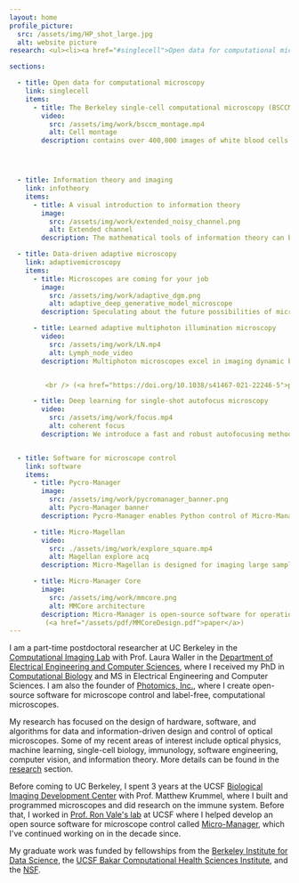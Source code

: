 ```yaml
---
layout: home
profile_picture:
  src: /assets/img/HP_shot_large.jpg
  alt: website picture
research: <ul><li><a href="#singlecell">Open data for computational microscopy</a></li><li><a href="#infotheory">Information theory and imaging</a></li><li><a href="#adaptivemicroscopy">Data-driven adaptive microscopy</a></li><li><a href="#software">Software for microscope control</a></li></ul>  A full list of publications can be found on <a href="https://scholar.google.com/citations?user=-CpByXMAAAAJ&hl=en">Google Scholar</a>.

sections:

  - title: Open data for computational microscopy 
    link: singlecell
    items:
      - title: The Berkeley single-cell computational microscopy (BSCCM) dataset
        video: 
          src: /assets/img/work/bsccm_montage.mp4
          alt: Cell montage
        description: contains over 400,000 images of white blood cells with diverse illumination patterns on an LED array microscope, as well as fluorescent measurements of the abundance of surface proteins that mark different cell types. It is designed to serve as a resource for the development and testing of new algorithms in computational microscopy and computer vision with practical biomedical applications. (<a href="https://waller-lab.github.io/BSCCM/">website</a>)




  - title: Information theory and imaging
    link: infotheory
    items:
      - title: A visual introduction to information theory
        image:
          src: /assets/img/work/extended_noisy_channel.png
          alt: Extended channel
        description: The mathematical tools of information theory can be used to characterize the fundamental limits of data compression and accurate transmission of messages in the presence of noise. This paper presents a practical guide to key concepts in information theory, focusing on intuitions and providing visual explanations wherever possible. The only background required is familiarity with basic probability theory.  <br /> (<a href="https://doi.org/10.48550/arXiv.2206.07867">paper</a>)  (<a href="https://doi.org/10.5281/zenodo.6647779">code+figures</a>)

  - title: Data-driven adaptive microscopy
    link: adaptivemicroscopy
    items:
      - title: Microscopes are coming for your job
        image:
          src: /assets/img/work/adaptive_dgm.png
          alt: adaptive_deep_generative_model_microscope
        description: Speculating about the future possibilities of microscopes controlled by machine learning algorithms. <br /> (<a href="https://rdcu.be/cVdty">paper</a>) 

      - title: Learned adaptive multiphoton illumination microscopy
        video:
          src: /assets/img/work/LN.mp4
          alt: Lymph_node_video
        description: Multiphoton microscopes excel in imaging dynamic biological processes within living tissues. However, the high-powered lasers that generate fluorescent signals in this method also pose a risk of cellular damage. Striking a balance between sufficient signal and minimal harm is challenging due to varying optical properties across different sample areas. In this work, we show how to use a neural network to dynamically adjust laser power in real time, tailored to different regions of the sample. This approach enabled us to monitor immune cells over significantly larger areas than previously possible, yielding novel insights into the organization and movement of immune cells like T cells and dendritic cells during the initial phase of an immune response.


         <br /> (<a href="https://doi.org/10.1038/s41467-021-22246-5">paper</a>)  (<a href="https://pycro-manager.readthedocs.io/en/latest/application_notebooks/Learned_adaptive_multiphoton_illumination.html">tutorial</a>)  (<a href="https://doi.org/10.6084/m9.figshare.12841781">data</a>)

      - title: Deep learning for single-shot autofocus microscopy
        video:
          src: /assets/img/work/focus.mp4
          alt: coherent focus
        description: We introduce a fast and robust autofocusing method for microscopes, requiring only additional off-axis illumination sources like LEDs. Our technique utilizes a novel physics-based neural network architecture, the Fully Connected Fourier Neural Network (FCFNN), which efficiently predicts focus corrections from a single image and requires significantly fewer parameters and less memory than other types of neural networks. This approach offers an accessible and efficient solution for maintaining focus in microscopy applications. <br /> (<a href="https://doi.org/10.1364/OPTICA.6.000794">paper</a>) (<a href="https://pycro-manager.readthedocs.io/en/latest/application_notebooks/Single_shot_autofocus_pycromanager.html">tutorial</a>) (<a href="https://github.com/henrypinkard/DeepAutofocus">code</a>)


  - title: Software for microscope control
    link: software
    items:
      - title: Pycro-Manager
        image:
          src: /assets/img/work/pycromanager_banner.png
          alt: Pycro-Manager banner
        description: Pycro-Manager enables Python control of Micro-Manager (an open-source microscopy control software) as well as providing a simple interface for the development of customized experiments using complex, automated microscopes. It is built to handle the requirements of modern, data-intensive microscopy, and it provides capabilities for integrating real-time image processing for adaptive experiments. It is compatible with hundreds of microscope components and full microscopes. <br /> (<a href="https://pycro-manager.readthedocs.io/en/latest/">documentation</a>) (<a href="https://doi.org/10.1038/s41592-021-01087-6">paper</a>) (<a href="https://github.com/micro-manager/pycro-manager">code</a>)

      - title: Micro-Magellan
        video:
          src: ./assets/img/work/explore_square.mp4
          alt: Magellan explore acq
        description: Micro-Magellan is designed for imaging large samples that span multiple fields of view (e.g. 3D samples, whole slides, multi-well plates). It provides a graphical user interface for navigating around samples in X,Y, and Z and for defining and imaging arbitrarily shaped regions of interest. It is integrated with Pycro-manager, which enables hybrid GUI-code applications like manually controlling data acquisition through the Magellan GUI while having custom Python code processing image data on-the-fly. <br /> (<a href="https://micro-manager.org/MicroMagellan">documentation</a>) (<a href="https://doi.org/10.1038/nmeth.3991">paper</a>) (<a href="https://github.com/micro-manager/micro-manager/tree/master/plugins/Magellan">code</a>)

      - title: Micro-Manager Core
        image:
          src: /assets/img/work/mmcore.png
          alt: MMCore architecture
        description: Micro-Manager is open-source software for operation of automated microscopes. The Core module in Micro-Manager is a hardware device abstraction layer that enables the same code to operate many different hardware devices with no changes. Because of the great number of devices now supported by this software layer and the tantalizing potential to use this code under many more conditions, here we review the original software design and identify possible improvements to enable its future use under a wider variety of circumstances
         (<a href="/assets/pdf/MMCoreDesign.pdf">paper</a>)
---
```



<p>I am a part-time postdoctoral researcher at UC Berkeley in the <a href="http://www.laurawaller.com/">Computational Imaging Lab</a> with Prof. Laura Waller in the <a href="https://eecs.berkeley.edu/">Department of Electrical Engineering and Computer Sciences</a>, where I received my PhD in <a href="https://ccb.berkeley.edu/academics/phd-in-computational-biology/" >Computational Biology</a> and MS in Electrical Engineering and Computer Sciences. I am also the founder of <a href="https://photomics.ai/">Photomics, Inc.</a>, where I create open-source software for microscope control and label-free, computational microscopes.
</p> 

<p>My research has focused on the design of hardware, software, and algorithms for data and information-driven design and control of optical microscopes. Some of my recent areas of interest include optical physics, machine learning, single-cell biology, immunology, software engineering, computer vision, and information theory. More details can be found in the <a href="https://henrypinkard.github.io#research">research</a> section.

<p>
Before coming to UC Berkeley, I spent 3 years at the UCSF <a href="https://bidc.ucsf.edu/">Biological Imaging Development Center</a> with Prof. Matthew Krummel, where I built and programmed microscopes and did research on the immune system. Before that, I worked in <a href="https://valelab.ucsf.edu/">Prof. Ron Vale's lab</a> at UCSF where I helped develop an open source software for microscope control called <a href="https://micro-manager.org/wiki/Micro-Manager_Open_Source_Microscopy_Software">Micro-Manager</a>, which I've continued working on in the decade since.</p> 


<p>My graduate work was funded by fellowships from the <a href="https://bids.berkeley.edu/">Berkeley Institute for Data Science</a>, the <a href="https://bakarinstitute.ucsf.edu/">UCSF Bakar Computational Health Sciences Institute</a>, and the <a href="https://www.nsf.gov/">NSF</a>. 






